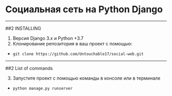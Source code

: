 # Социальная сеть на Python Django 
____
##2 INSTALLING 

1. Версия Django 3.x и Python +3.7</br>
2. Клонирование репозитория в ваш проект с помощью:</br>
- `git clone https://github.com/Untouchable17/social-web.git`

____
##2 List of commands

3. Запустите проект с помощью команды в консоле или в терминале
- `python manage.py runserver`
